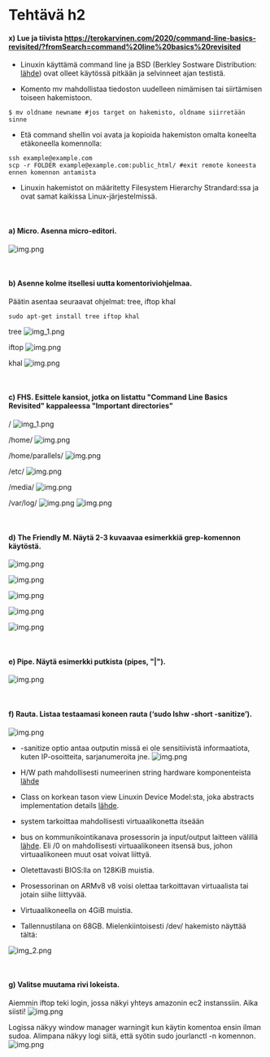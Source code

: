 # Tehtävä h2

#### x) Lue ja tiivista https://terokarvinen.com/2020/command-line-basics-revisited/?fromSearch=command%20line%20basics%20revisited

- Linuxin käyttämä command line ja BSD (Berkley Sostware Distribution: [lähde](https://docs.freebsd.org/en/articles/explaining-bsd/)) ovat olleet käytössä pitkään ja selvinneet ajan testistä.

- Komento mv mahdollistaa tiedoston uudelleen nimämisen tai siirtämisen toiseen hakemistoon.

```
$ mv oldname newname #jos target on hakemisto, oldname siirretään sinne
```

- Etä command shellin voi avata ja kopioida hakemiston omalta koneelta etäkoneella komennolla:

```
ssh example@example.com
scp -r FOLDER example@example.com:public_html/ #exit remote koneesta ennen komennon antamista
```

- Linuxin hakemistot on määritetty Filesystem Hierarchy Strandard:ssa ja ovat samat kaikissa Linux-järjestelmissä.

<br>

#### a) Micro. Asenna micro-editori.

![img.png](images/h2/micro-install.png)

<br>

#### b) Asenne kolme itsellesi uutta komentoriviohjelmaa.

Päätin asentaa seuraavat ohjelmat: tree, iftop khal

```
sudo apt-get install tree iftop khal
```

tree
![img_1.png](images/h2/tree.png)

iftop
![img.png](images/h2/iftop.png)

khal
![img.png](images/h2/khal.png)

<br>

#### c) FHS. Esittele kansiot, jotka on listattu "Command Line Basics Revisited" kappaleessa "Important directories"

/
![img_1.png](images/h2/root.png)

/home/
![img.png](images/h2/home.png)

/home/parallels/
![img.png](images/h2/home-user.png)

/etc/
![img.png](images/h2/etc.png)

/media/
![img.png](images/h2/media.png)

/var/log/
![img.png](images/h2/var-log.png)
![img.png](images/h2/catvarlog.png)

<br>

#### d)  The Friendly M. Näytä 2-3 kuvaavaa esimerkkiä grep-komennon käytöstä.

![img.png](images/h2/grep1.png)

![img.png](images/h2/grep2.png)

![img.png](images/h2/grep3.png)

![img.png](images/h2/grep4.png)

![img.png](images/h2/grep5.png)

<br>

#### e)  Pipe. Näytä esimerkki putkista (pipes, "|").

![img.png](images/h2/pipe.png)

<br>

#### f) Rauta. Listaa testaamasi koneen rauta (‘sudo lshw -short -sanitize’).

![img.png](images/h2/lshw.png)

- -sanitize optio antaa outputin missä ei ole  sensitiivistä informaatiota, kuten IP-osoitteita, sarjanumeroita jne.
![img.png](images/h2/sanitaze.png)

- H/W path mahdollisesti numeerinen string hardware komponenteista [lähde](https://www.bleepingcomputer.com/forums/t/565295/linux-hw-paths/?p=3614874)

- Class on korkean tason view Linuxin Device Model:sta, joka abstracts implementation details [lähde](https://linux-kernel-labs.github.io/refs/heads/master/labs/device_model.html#classes). 

- system tarkoittaa mahdollisesti virtuaalikonetta itseään

- bus on kommunikointikanava prosessorin ja input/output laitteen välillä [lähde](https://linux-kernel-labs.github.io/refs/heads/master/labs/device_model.html#buses). Eli /0 on mahdollisesti virtuaalikoneen itsensä bus, johon virtuaalikoneen muut osat voivat liittyä.

- Oletettavasti BIOS:lla on 128KiB muistia.

- Prosessorinan on ARMv8 v8 voisi olettaa tarkoittavan virtuaalista tai jotain siihe liittyvää.

- Virtuaalikoneella on 4GiB muistia.

- Tallennustilana on 68GB. Mielenkiintoisesti /dev/ hakemisto näyttää tältä:

![img_2.png](images/h2/dev.png)

<br>

#### g) Valitse muutama rivi lokeista.

Aiemmin iftop teki login, jossa näkyi yhteys amazonin ec2 instanssiin. Aika siisti!
![img.png](images/h2/iftop.png)


Logissa näkyy window manager warningit kun käytin komentoa ensin ilman sudoa. Alimpana näkyy logi siitä, että syötin sudo jourlanctl -n komennon.
![img.png](images/h2/journalctl.png)




